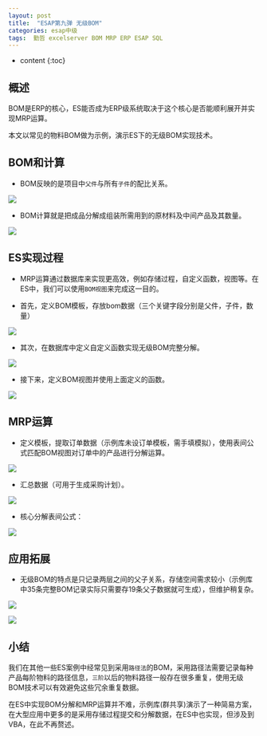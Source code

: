```yaml
---
layout: post
title:  "ESAP第九弹 无级BOM"
categories: esap中级
tags:  勤哲 excelserver BOM MRP ERP ESAP SQL
---
```


* content
{:toc}

## 概述
BOM是ERP的核心，ES能否成为ERP级系统取决于这个核心是否能顺利展开并实现MRP运算。

本文以常见的物料BOM做为示例，演示ES下的无级BOM实现技术。 

## BOM和计算

* BOM反映的是项目中`父件`与所有`子件`的配比关系。

![](/img/esap9-1.jpg)

* BOM计算就是把成品分解成组装所需用到的原材料及中间产品及其数量。

![](/img/esap9-2.jpg)

## ES实现过程

* MRP运算通过数据库来实现更高效，例如存储过程，自定义函数，视图等。在ES中，我们可以使用`BOM视图`来完成这一目的。

* 首先，定义BOM模板，存放bom数据（三个关键字段分别是父件，子件，数量）

![](/img/esap9-3.jpg)

* 其次，在数据库中定义自定义函数实现无级BOM完整分解。

![](/img/esap9-4.jpg)

* 接下来，定义BOM视图并使用上面定义的函数。

![](/img/esap9-5.jpg)

## MRP运算

* 定义模板，提取订单数据（示例库未设订单模板，需手填模拟），使用表间公式匹配BOM视图对订单中的产品进行分解运算。

![](/img/esap9-6.jpg)

* 汇总数据（可用于生成采购计划）。

![](/img/esap9-7.jpg)

* 核心分解表间公式：

![](/img/esap9-8.jpg)

## 应用拓展

* 无级BOM的特点是只记录两层之间的父子关系，存储空间需求较小（示例库中35条完整BOM记录实际只需要存19条父子数据就可生成），但维护稍复杂。

![](/img/esap9-9.jpg)

![](/img/esap9-10.jpg)

## 小结

我们在其他一些ES案例中经常见到采用`路径法`的BOM，采用路径法需要记录每种产品每阶物料的路径信息，`三阶`以后的物料路径一般存在很多重复，使用无级BOM技术可以有效避免这些冗余重复数据。

在ES中实现BOM分解和MRP运算并不难，示例库(群共享)演示了一种简易方案，在大型应用中更多的是采用存储过程提交和分解数据，在ES中也实现，但涉及到VBA，在此不再赘述。